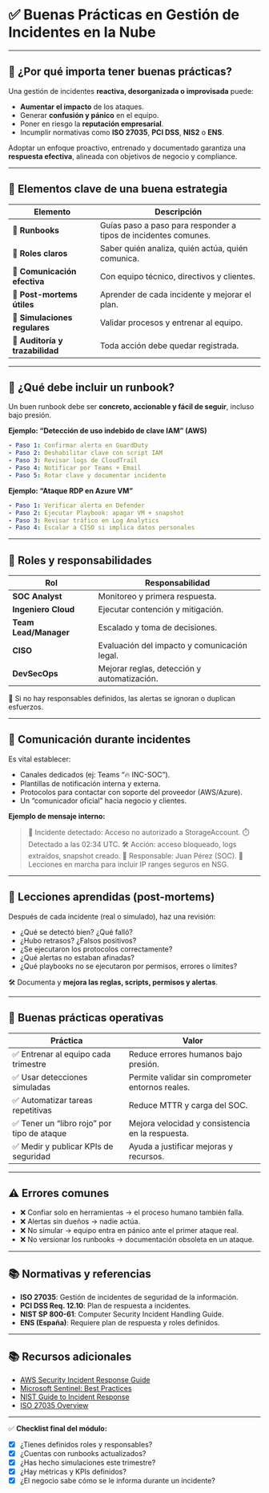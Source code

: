 # ✅ Buenas Prácticas en Gestión de Incidentes en la Nube

---

## 🧭 ¿Por qué importa tener buenas prácticas?

Una gestión de incidentes **reactiva, desorganizada o improvisada** puede:

* **Aumentar el impacto** de los ataques.
* Generar **confusión y pánico** en el equipo.
* Poner en riesgo la **reputación empresarial**.
* Incumplir normativas como **ISO 27035**, **PCI DSS**, **NIS2** o **ENS**.

Adoptar un enfoque proactivo, entrenado y documentado garantiza una **respuesta efectiva**, alineada con objetivos de negocio y compliance.

---

## 🧩 Elementos clave de una buena estrategia

| Elemento                        | Descripción                                                     |
| ------------------------------- | --------------------------------------------------------------- |
| 🎯 **Runbooks**                 | Guías paso a paso para responder a tipos de incidentes comunes. |
| 👥 **Roles claros**             | Saber quién analiza, quién actúa, quién comunica.               |
| 📢 **Comunicación efectiva**    | Con equipo técnico, directivos y clientes.                      |
| 🔄 **Post-mortems útiles**      | Aprender de cada incidente y mejorar el plan.                   |
| 🧪 **Simulaciones regulares**   | Validar procesos y entrenar al equipo.                          |
| 🔏 **Auditoría y trazabilidad** | Toda acción debe quedar registrada.                             |

---

## 📘 ¿Qué debe incluir un runbook?

Un buen runbook debe ser **concreto, accionable y fácil de seguir**, incluso bajo presión.

**Ejemplo: “Detección de uso indebido de clave IAM” (AWS)**

```yaml
- Paso 1: Confirmar alerta en GuardDuty
- Paso 2: Deshabilitar clave con script IAM
- Paso 3: Revisar logs de CloudTrail
- Paso 4: Notificar por Teams + Email
- Paso 5: Rotar clave y documentar incidente
```

**Ejemplo: “Ataque RDP en Azure VM”**

```yaml
- Paso 1: Verificar alerta en Defender
- Paso 2: Ejecutar Playbook: apagar VM + snapshot
- Paso 3: Revisar tráfico en Log Analytics
- Paso 4: Escalar a CISO si implica datos personales
```

---

## 👥 Roles y responsabilidades

| Rol                   | Responsabilidad                              |
| --------------------- | -------------------------------------------- |
| **SOC Analyst**       | Monitoreo y primera respuesta.               |
| **Ingeniero Cloud**   | Ejecutar contención y mitigación.            |
| **Team Lead/Manager** | Escalado y toma de decisiones.               |
| **CISO**              | Evaluación del impacto y comunicación legal. |
| **DevSecOps**         | Mejorar reglas, detección y automatización.  |

📌 Si no hay responsables definidos, las alertas se ignoran o duplican esfuerzos.

---

## 📢 Comunicación durante incidentes

Es vital establecer:

* Canales dedicados (ej: Teams “🔥 INC-SOC”).
* Plantillas de notificación interna y externa.
* Protocolos para contactar con soporte del proveedor (AWS/Azure).
* Un “comunicador oficial” hacia negocio y clientes.

**Ejemplo de mensaje interno:**

> 🚨 Incidente detectado: Acceso no autorizado a StorageAccount.
> ⏱️ Detectado a las 02:34 UTC.
> 🛠️ Acción: acceso bloqueado, logs extraídos, snapshot creado.
> 👤 Responsable: Juan Pérez (SOC).
> 📝 Lecciones en marcha para incluir IP ranges seguros en NSG.

---

## 🔄 Lecciones aprendidas (post-mortems)

Después de cada incidente (real o simulado), haz una revisión:

* ¿Qué se detectó bien? ¿Qué falló?
* ¿Hubo retrasos? ¿Falsos positivos?
* ¿Se ejecutaron los protocolos correctamente?
* ¿Qué alertas no estaban afinadas?
* ¿Qué playbooks no se ejecutaron por permisos, errores o límites?

🛠️ Documenta y **mejora las reglas, scripts, permisos y alertas**.

---

## 🧪 Buenas prácticas operativas

| Práctica                                   | Valor                                            |
| ------------------------------------------ | ------------------------------------------------ |
| ✅ Entrenar al equipo cada trimestre        | Reduce errores humanos bajo presión.             |
| ✅ Usar detecciones simuladas               | Permite validar sin comprometer entornos reales. |
| ✅ Automatizar tareas repetitivas           | Reduce MTTR y carga del SOC.                     |
| ✅ Tener un “libro rojo” por tipo de ataque | Mejora velocidad y consistencia en la respuesta. |
| ✅ Medir y publicar KPIs de seguridad       | Ayuda a justificar mejoras y recursos.           |

---

## ⚠️ Errores comunes

* ❌ Confiar solo en herramientas → el proceso humano también falla.
* ❌ Alertas sin dueños → nadie actúa.
* ❌ No simular → equipo entra en pánico ante el primer ataque real.
* ❌ No versionar los runbooks → documentación obsoleta en un ataque.

---

## 📚 Normativas y referencias

* **ISO 27035**: Gestión de incidentes de seguridad de la información.
* **PCI DSS Req. 12.10**: Plan de respuesta a incidentes.
* **NIST SP 800-61**: Computer Security Incident Handling Guide.
* **ENS (España)**: Requiere plan de respuesta y roles definidos.

---

## 📚 Recursos adicionales

* [AWS Security Incident Response Guide](https://docs.aws.amazon.com/whitepapers/latest/aws-security-incident-response-guide/aws-security-incident-response-guide.html)
* [Microsoft Sentinel: Best Practices](https://learn.microsoft.com/en-us/azure/sentinel/best-practices)
* [NIST Guide to Incident Response](https://csrc.nist.gov/publications/detail/sp/800-61/rev-2/final)
* [ISO 27035 Overview](https://www.iso.org/standard/44379.html)

---

✅ **Checklist final del módulo:**

* [x] ¿Tienes definidos roles y responsables?
* [x] ¿Cuentas con runbooks actualizados?
* [x] ¿Has hecho simulaciones este trimestre?
* [x] ¿Hay métricas y KPIs definidos?
* [x] ¿El negocio sabe cómo se le informa durante un incidente?